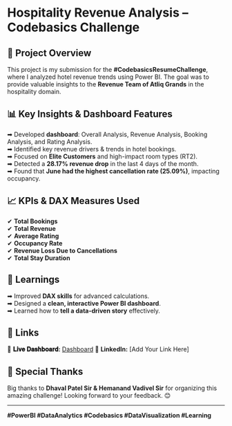 # Hospitality Revenue Analysis – Codebasics Challenge

## 📌 Project Overview
This project is my submission for the **#CodebasicsResumeChallenge**, where I analyzed hotel revenue trends using Power BI. The goal was to provide valuable insights to the **Revenue Team of Atliq Grands** in the hospitality domain.

## 📊 Key Insights & Dashboard Features
➡ Developed **dashboard**: Overall Analysis, Revenue Analysis, Booking Analysis, and Rating Analysis.  
➡ Identified key revenue drivers & trends in hotel bookings.  
➡ Focused on **Elite Customers** and high-impact room types (RT2).  
➡ Detected a **28.17% revenue drop** in the last 4 days of the month.  
➡ Found that **June had the highest cancellation rate (25.09%)**, impacting occupancy.  

## 📈 KPIs & DAX Measures Used
✔ **Total Bookings**  
✔ **Total Revenue**  
✔ **Average Rating**  
✔ **Occupancy Rate**  
✔ **Revenue Loss Due to Cancellations**  
✔ **Total Stay Duration**  

## 🎯 Learnings
➡ Improved **DAX skills** for advanced calculations.  
➡ Designed a **clean, interactive Power BI dashboard**.  
➡ Learned how to **tell a data-driven story** effectively.  

## 🔗 Links 
📌 **𝐋𝐢𝐯𝐞 𝐃𝐚𝐬𝐡𝐛𝐨𝐚𝐫𝐝:** [Dashboard](https://app.powerbi.com/view?r=eyJrIjoiY2IzM2NhYmUtMGEyYy00NGJlLWFmMzEtYjdhZjA0ZTYwNmM1IiwidCI6ImM2ZTU0OWIzLTVmNDUtNDAzMi1hYWU5LWQ0MjQ0ZGM1YjJjNCJ9) 
📌 **LinkedIn:** [Add Your Link Here]  

## 🙌 Special Thanks
Big thanks to **Dhaval Patel Sir & Hemanand Vadivel Sir** for organizing this amazing challenge! Looking forward to your feedback. 😊  

---  
**#PowerBI #DataAnalytics #Codebasics #DataVisualization #Learning**
